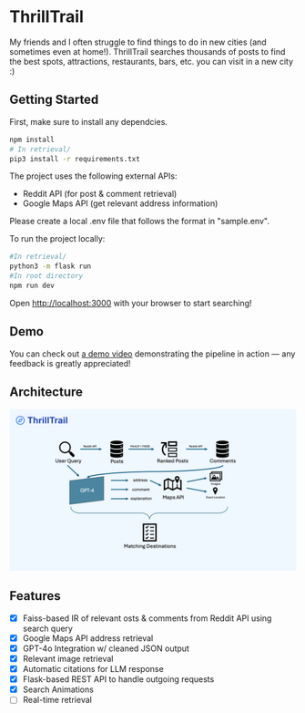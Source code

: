 # ThrillTrail

My friends and I often struggle to find things to do in new cities (and sometimes even at home!). ThrillTrail searches thousands of posts to find the best spots, attractions, restaurants, bars, etc. you can visit in a new city :)

## Getting Started

First, make sure to install any dependcies.

```bash
npm install
# In retrieval/
pip3 install -r requirements.txt
```

The project uses the following external APIs:
- Reddit API (for post & comment retrieval)
- Google Maps API (get relevant address information)

Please create a local .env file that follows the format in "sample.env".

To run the project locally:
```bash
#In retrieval/
python3 -m flask run
#In root directory
npm run dev
```

Open [http://localhost:3000](http://localhost:3000) with your browser to start searching!

## Demo

You can check out [a demo video](https://youtu.be/GuFV0r49SS8) demonstrating the pipeline in action — any feedback is greatly appreciated!

## Architecture

![architecture](architecture.png "ThrillTrail's architecture")

## Features

- [x] Faiss-based IR of relevant osts & comments from Reddit API using search query
- [x] Google Maps API address retrieval
- [x] GPT-4o Integration w/ cleaned JSON output
- [x] Relevant image retrieval
- [x] Automatic citations for LLM response
- [x] Flask-based REST API to handle outgoing requests
- [x] Search Animations
- [ ] Real-time retrieval